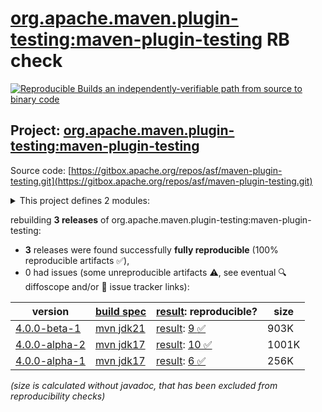 [org.apache.maven.plugin-testing:maven-plugin-testing](https://central.sonatype.com/artifact/org.apache.maven.plugin-testing/maven-plugin-testing/versions) RB check
=======

[![Reproducible Builds](https://reproducible-builds.org/images/logos/rb.svg) an independently-verifiable path from source to binary code](https://reproducible-builds.org/)

## Project: [org.apache.maven.plugin-testing:maven-plugin-testing](https://central.sonatype.com/artifact/org.apache.maven.plugin-testing/maven-plugin-testing/versions)

Source code: [https://gitbox.apache.org/repos/asf/maven-plugin-testing.git](https://gitbox.apache.org/repos/asf/maven-plugin-testing.git)

<details><summary>This project defines 2 modules:</summary>

* [org.apache.maven.plugin-testing:maven-plugin-testing](https://central.sonatype.com/artifact/org.apache.maven.plugin-testing/maven-plugin-testing/4.0.0-beta-1)
* [org.apache.maven.plugin-testing:maven-plugin-testing-harness](https://central.sonatype.com/artifact/org.apache.maven.plugin-testing/maven-plugin-testing-harness/4.0.0-beta-1)
</details>

rebuilding **3 releases** of org.apache.maven.plugin-testing:maven-plugin-testing:
- **3** releases were found successfully **fully reproducible** (100% reproducible artifacts :white_check_mark:),
- 0 had issues (some unreproducible artifacts :warning:, see eventual :mag: diffoscope and/or :memo: issue tracker links):

| version | [build spec](/BUILDSPEC.md) | [result](https://reproducible-builds.org/docs/jvm/): reproducible? | size |
| -- | --------- | ------ | -- |
| [4.0.0-beta-1](https://central.sonatype.com/artifact/org.apache.maven.plugin-testing/maven-plugin-testing/4.0.0-beta-1/pom) | [mvn jdk21](maven-plugin-testing-4.0.0-beta-1.buildspec) | [result](maven-plugin-testing-4.0.0-beta-1.buildinfo): [9 :white_check_mark: ](maven-plugin-testing-4.0.0-beta-1.buildcompare) | 903K |
| [4.0.0-alpha-2](https://central.sonatype.com/artifact/org.apache.maven.plugin-testing/maven-plugin-testing/4.0.0-alpha-2/pom) | [mvn jdk17](maven-plugin-testing-4.0.0-alpha-2.buildspec) | [result](maven-plugin-testing-4.0.0-alpha-2.buildinfo): [10 :white_check_mark: ](maven-plugin-testing-4.0.0-alpha-2.buildcompare) | 1001K |
| [4.0.0-alpha-1](https://central.sonatype.com/artifact/org.apache.maven.plugin-testing/maven-plugin-testing/4.0.0-alpha-1/pom) | [mvn jdk17](maven-plugin-testing-4.0.0-alpha-1.buildspec) | [result](maven-plugin-testing-4.0.0-alpha-1.buildinfo): [6 :white_check_mark: ](maven-plugin-testing-4.0.0-alpha-1.buildcompare) | 256K |

<i>(size is calculated without javadoc, that has been excluded from reproducibility checks)</i>
